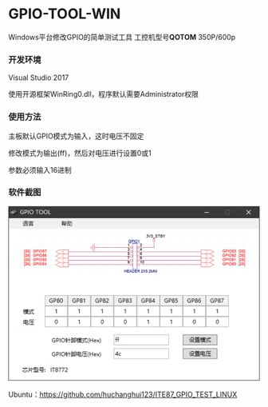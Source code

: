 # GPIO-TOOL-WIN
Windows平台修改GPIO的简单测试工具 工控机型号**QOTOM** 350P/600p

### 开发环境

Visual Studio 2017

使用开源框架WinRing0.dll，程序默认需要Administrator权限

### 使用方法

主板默认GPIO模式为输入，这时电压不固定

修改模式为输出(ff)，然后对电压进行设置0或1

参数必须输入16进制

### 软件截图

![gpio_tool](.\gpio_tool.png)



Ubuntu：https://github.com/huchanghui123/ITE87_GPIO_TEST_LINUX